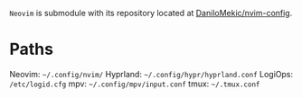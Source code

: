 `Neovim` is submodule with its repository located at [DaniloMekic/nvim-config](https://github.com/DaniloMekic/nvim-config).

# Paths
Neovim: `~/.config/nvim/`
Hyprland: `~/.config/hypr/hyprland.conf`
LogiOps: `/etc/logid.cfg`
mpv: `~/.config/mpv/input.conf`
tmux: `~/.tmux.conf`
